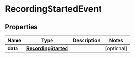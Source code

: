 

# RecordingStartedEvent


## Properties

| Name | Type | Description | Notes |
|------------ | ------------- | ------------- | -------------|
|**data** | [**RecordingStarted**](RecordingStarted.md) |  |  [optional] |



